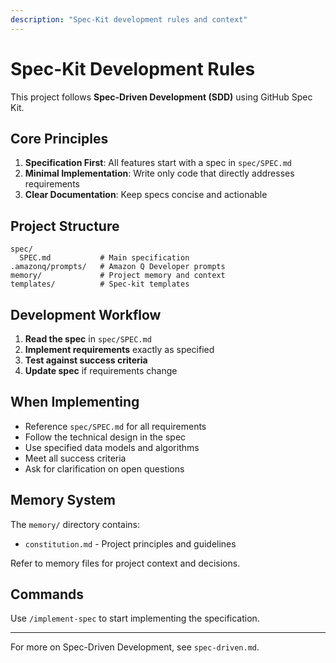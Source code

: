 ```yaml
---
description: "Spec-Kit development rules and context"
---
```


# Spec-Kit Development Rules

This project follows **Spec-Driven Development (SDD)** using GitHub Spec Kit.

## Core Principles

1. **Specification First**: All features start with a spec in `spec/SPEC.md`
2. **Minimal Implementation**: Write only code that directly addresses requirements
3. **Clear Documentation**: Keep specs concise and actionable

## Project Structure

```
spec/
  SPEC.md           # Main specification
.amazonq/prompts/   # Amazon Q Developer prompts
memory/             # Project memory and context
templates/          # Spec-kit templates
```

## Development Workflow

1. **Read the spec** in `spec/SPEC.md`
2. **Implement requirements** exactly as specified
3. **Test against success criteria**
4. **Update spec** if requirements change

## When Implementing

- Reference `spec/SPEC.md` for all requirements
- Follow the technical design in the spec
- Use specified data models and algorithms
- Meet all success criteria
- Ask for clarification on open questions

## Memory System

The `memory/` directory contains:
- `constitution.md` - Project principles and guidelines

Refer to memory files for project context and decisions.

## Commands

Use `/implement-spec` to start implementing the specification.

---

For more on Spec-Driven Development, see `spec-driven.md`.
